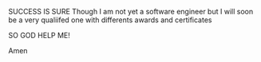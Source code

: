 SUCCESS IS SURE
Though I am not yet a software engineer but I will soon be a very qualiifed one with differents awards and certificates


SO GOD HELP ME!

Amen